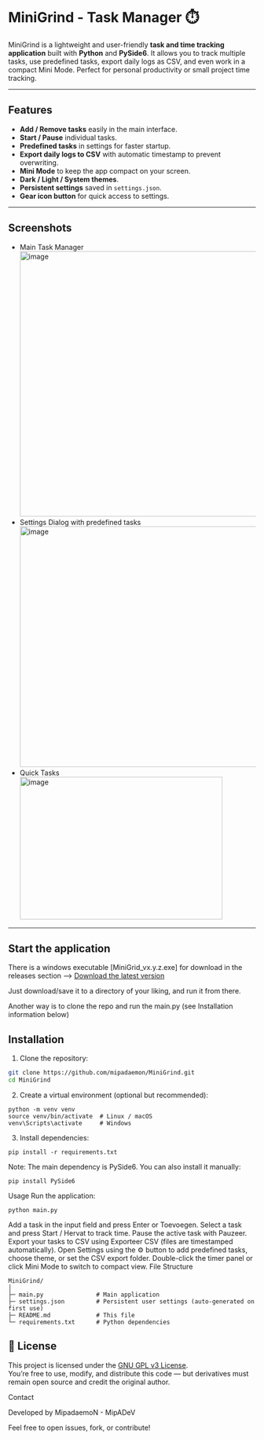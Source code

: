 # MiniGrind - Task Manager ⏱️

MiniGrind is a lightweight and user-friendly **task and time tracking application** built with **Python** and **PySide6**. It allows you to track multiple tasks, use predefined tasks, export daily logs as CSV, and even work in a compact Mini Mode. Perfect for personal productivity or small project time tracking.

---

## Features

- **Add / Remove tasks** easily in the main interface.
- **Start / Pause** individual tasks.
- **Predefined tasks** in settings for faster startup.
- **Export daily logs to CSV** with automatic timestamp to prevent overwriting.
- **Mini Mode** to keep the app compact on your screen.
- **Dark / Light / System themes**.
- **Persistent settings** saved in `settings.json`.
- **Gear icon button** for quick access to settings.

---

## Screenshots

- Main Task Manager
  <img width="760" height="540" alt="image" src="https://github.com/user-attachments/assets/a7d53995-da1a-43b4-92a3-dd12e4fceda3" />
- Settings Dialog with predefined tasks
  <img width="512" height="490" alt="image" src="https://github.com/user-attachments/assets/f0de92d3-af80-49e5-8cee-ce8a31688d2c" />
- Quick Tasks
  <img width="412" height="290" alt="image" src="https://github.com/user-attachments/assets/5d8c8127-a04f-4a17-93e9-a4798eb78885" />


---
## Start the application
There is a windows executable [MiniGrid_vx.y.z.exe] for download in the releases section --> [Download the latest version](../../releases/latest)

Just download/save it to a directory of your liking, and run it from there.

Another way is to clone the repo and run the main.py (see Installation information below)

## Installation

1. Clone the repository:

```bash
git clone https://github.com/mipadaemon/MiniGrind.git
cd MiniGrind
```
2. Create a virtual environment (optional but recommended):
```
python -m venv venv
source venv/bin/activate  # Linux / macOS
venv\Scripts\activate     # Windows
```
3. Install dependencies:
```
pip install -r requirements.txt
```
Note: The main dependency is PySide6. You can also install it manually:
```
pip install PySide6
```
Usage
Run the application:
```
python main.py
```
Add a task in the input field and press Enter or Toevoegen.
Select a task and press Start / Hervat to track time.
Pause the active task with Pauzeer.
Export your tasks to CSV using Exporteer CSV (files are timestamped automatically).
Open Settings using the ⚙️ button to add predefined tasks, choose theme, or set the CSV export folder.
Double-click the timer panel or click Mini Mode to switch to compact view.
File Structure
```
MiniGrind/
│
├─ main.py               # Main application
├─ settings.json         # Persistent user settings (auto-generated on first use)
├─ README.md             # This file
└─ requirements.txt      # Python dependencies
```
## 🧾 License

This project is licensed under the [GNU GPL v3 License](LICENSE).  
You’re free to use, modify, and distribute this code — but derivatives must remain open source and credit the original author.

Contact

Developed by MipadaemoN - MipADeV

Feel free to open issues, fork, or contribute!
